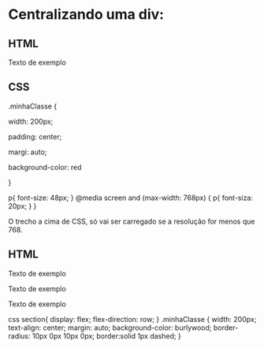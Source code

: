 # Centralizando uma div:
##  HTML

<div class="minhaClasse">
    <p>
        Texto de exemplo
    </p>
</div>

## CSS

.minhaClasse {

width: 200px;

padding: center;

margi: auto;

background-color: red

}

p{
font-size: 48px;
}
@media screen and (max-width: 768px) {
p{
font-siza: 20px;
    }
}

O trecho a cima de CSS, só vai ser carregado se a resolução
for menos que 768.

##  HTML



 <section>
<div class="minhaClasse">
<p>Texto de exemplo</p>
</div>
<div class="minhaClasse">
<p>Texto de exemplo</p>
</div>
<div class="minhaClasse">
<p>Texto de exemplo</p>
</div>
</section> 

css
section{
display: flex;
flex-direction: row;
}
.minhaClasse {
width: 200px;
text-align: center;
margin: auto;
background-color: burlywood;
border-radius: 10px 0px 10px 0px;
border:solid 1px dashed;
}